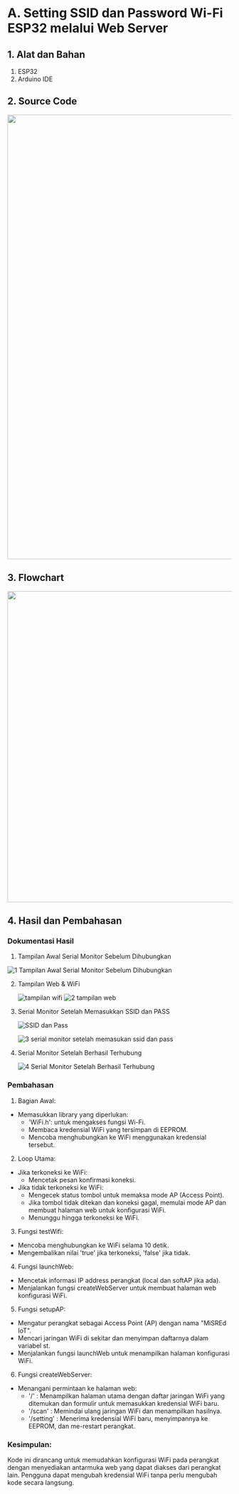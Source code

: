 # A. Setting SSID dan Password Wi-Fi ESP32 melalui Web Server

## 1. Alat dan Bahan
1) ESP32
2) Arduino IDE

## 2. Source Code

<img src="https://github.com/deaprasasti/Jobsheet-Embedded/assets/153251202/c3c8e47d-3cc6-4e1d-afa7-62a5d1380719" height=1000rem>


## 3. Flowchart

<img src="https://github.com/deaprasasti/Jobsheet-Embedded/assets/153251202/39e8974a-d0cb-4461-a568-35f97faca3ee" height=700rem>

## 4. Hasil dan Pembahasan
### Dokumentasi Hasil
1. Tampilan Awal Serial Monitor Sebelum Dihubungkan
   
![1  Tampilan Awal Serial Monitor Sebelum Dihubungkan](https://github.com/deaprasasti/Jobsheet-Embedded/assets/153251202/4c3d8878-19ec-4a0e-bf3d-a47d2689e897)

2. Tampilan Web & WiFi
   
   ![tampilan wifi](https://github.com/deaprasasti/Jobsheet-Embedded/assets/153251202/c99c8681-2a57-4ad9-a454-9d7c6b1e3310)
![2  tampilan web](https://github.com/deaprasasti/Jobsheet-Embedded/assets/153251202/3eb49354-b23d-4a8f-ae0d-2d432ed0295d)

3. Serial Monitor Setelah Memasukkan SSID dan PASS
   
   ![SSID dan Pass](https://github.com/deaprasasti/Jobsheet-Embedded/assets/153251202/571c4fce-b796-49d3-8dcb-ef6b595714d2)

   ![3  serial monitor setelah memasukan ssid dan pass](https://github.com/deaprasasti/Jobsheet-Embedded/assets/153251202/1a73aec8-3eb9-4c7f-9d8d-5a3322548ca7)

   
4. Serial Monitor Setelah Berhasil Terhubung
   
   ![4  Serial Monitor Setelah Berhasil Terhubung](https://github.com/deaprasasti/Jobsheet-Embedded/assets/153251202/12f9df48-1c91-415d-8a4a-6905d64f4cc6)


### Pembahasan

  1. Bagian Awal:
  * Memasukkan library yang diperlukan:
     * 'WiFi.h': untuk mengakses fungsi Wi-Fi.
     * Membaca kredensial WiFi yang tersimpan di EEPROM.
     * Mencoba menghubungkan ke WiFi menggunakan kredensial tersebut.

  2. Loop Utama:
  * Jika terkoneksi ke WiFi:
    * Mencetak pesan konfirmasi koneksi.
  * Jika tidak terkoneksi ke WiFi:
    * Mengecek status tombol untuk memaksa mode AP (Access Point).
    * Jika tombol tidak ditekan dan koneksi gagal, memulai mode AP dan membuat halaman web untuk konfigurasi WiFi.
    * Menunggu hingga terkoneksi ke WiFi.

  3. Fungsi testWifi:
  * Mencoba menghubungkan ke WiFi selama 10 detik.
  * Mengembalikan nilai 'true' jika terkoneksi, 'false' jika tidak.

  4. Fungsi launchWeb:
  * Mencetak informasi IP address perangkat (local dan softAP jika ada).
  * Menjalankan fungsi createWebServer untuk membuat halaman web konfigurasi WiFi.

  5. Fungsi setupAP:
  * Mengatur perangkat sebagai Access Point (AP) dengan nama "MiSREd IoT".
  * Mencari jaringan WiFi di sekitar dan menyimpan daftarnya dalam variabel st.
  * Menjalankan fungsi launchWeb untuk menampilkan halaman konfigurasi WiFi.

  6. Fungsi createWebServer:
  * Menangani permintaan ke halaman web:
    * '/' : Menampilkan halaman utama dengan daftar jaringan WiFi yang ditemukan dan formulir untuk memasukkan kredensial WiFi baru.
    * '/scan' : Memindai ulang jaringan WiFi dan menampilkan hasilnya.
    * '/setting' : Menerima kredensial WiFi baru, menyimpannya ke EEPROM, dan me-restart perangkat.
  
### Kesimpulan:
Kode ini dirancang untuk memudahkan konfigurasi WiFi pada perangkat dengan menyediakan antarmuka web yang dapat diakses dari perangkat lain. Pengguna dapat mengubah kredensial WiFi tanpa perlu mengubah kode secara langsung.
